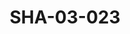 ---
pid: SHA-03-023
title: SHA-03-023
language: ar
collection: شرحبيل احمد
original_label: 
rights: شرحبيل احمد
location_of_original: شرحبيل احمد
photographer_or_studio: 
scanned_from: photograph 8.8 by 12.4
_date: 1970s
location: الامارات، الشارقة
description: حفلة شرحبيل احمد اسامة عبد الله دينق
additional_notes: 
permission_display: 'yes'
on_server: 'no'
on_website: 'no'
permalink: /archive/ar/sha-03-023.html
layout: photo-page
---
